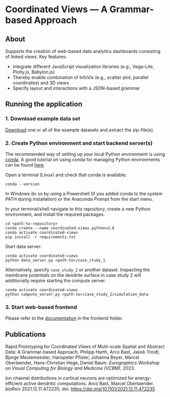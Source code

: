 # Coordinated Views — A Grammar-based Approach
## About

Supports the creation of web-based data analytics dashboards consisting of linked views. Key features:
- Integrate different JavaScript visualization libraries (e.g., Vega-Lite, Plotly.js, Babylon.js)
- Thereby enable combination of InfoVis (e.g., scatter plot, parallel coordinates) and 3D views
- Specify layout and interactions with a JSON-based grammar


## Running the application

### 1. Download example data set
[Download](https://cloud.zib.de/s/jmF7dejCm92Hpi6) one or all of the example datasets and extract the zip-file(s).

### 2. Create Python environment and start backend server(s)
The recommended way of setting up your local Python environment is using [conda](https://docs.conda.io/projects/conda/en/stable/user-guide/index.html). A good tutorial on using conda for managing Python environments can be found [here](https://whiteboxml.com/blog/the-definitive-guide-to-python-virtual-environments-with-conda). 

Open a terminal (Linux) and check that conda is available:
```
conda --version
```
In Windows do so by using a Powershell (if you added conda to the system PATH during installation) or the Anaconda Prompt from the start menu.

In your terminal/shell navigate to this repository, create a new Python environment, and install the required packages.
```
cd <path-to-repository>
conda create --name coordinated-views python=3.8
conda activate coordinated-views
pip install -r requirements.txt
```
Start data server:
```
conda activate coordinated-views
python data_server.py <path-to>/case_study_1
```
Alternatively, specify `case_study_2` or another dataset. Inspecting the membrane potentials on the dendrite surface in case study 2 will additionally require starting the compute server:
```
conda activate coordinated-views
python compute_server.py <path-to>/case_study_2/simulation_data
```

### 3. Start web-based frontend
Please refer to the [documentation](frontend/README.md) in the frontend folder.


## Publications
Rapid Prototyping for Coordinated Views of Multi-scale Spatial and Abstract Data: A Grammar-based Approach.
Philipp Harth, Arco Bast, Jakob Troidl, Bjorge Meulemeester, Hanspeter Pfister, Johanna Beyer, Marcel Oberlaender, Hans-Christian Hege, Daniel Baum.
<i>Eurographics Workshop on Visual Computing for Biology and Medicine (VCBM)</i>, 2023.

Ion channel distributions in cortical neurons are optimized for energy-efficient active dendritic computations. Arco Bast, Marcel Oberlaender. <i>bioRxiv</i> 2021.12.11.472235; doi: https://doi.org/10.1101/2021.12.11.472235